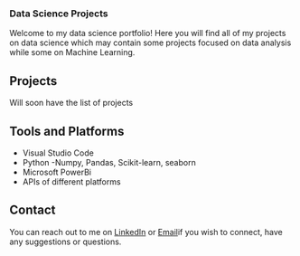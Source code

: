 ### Data Science Projects

Welcome to my data science portfolio! Here you will find all of my projects on data science which may contain some projects focused on data analysis while some on Machine Learning.

## Projects
Will soon have the list of projects

## Tools and Platforms
* Visual Studio Code
* Python
  -Numpy, Pandas, Scikit-learn, seaborn
* Microsoft PowerBi
* APIs of different platforms

## Contact
You can reach out to me on [LinkedIn](https://www.linkedin.com/in/dsjaiminpatel/) or [Email](mailto:jaiminmp2003@gmail.com)if you wish to connect, have any suggestions or questions.
